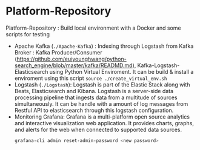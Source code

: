 # Platform-Repository
Platform-Repository : Build local environment with a Docker and some scripts for testing

- Apache Kafka (`./Apache-Kafka`) : Indexing through Logstash from Kafka Broker : Kafka Producer/Consumer (https://github.com/euiyounghwang/python-search_engine/blob/master/kafka/READMD.md), Kafka-Logstash-Elasticsearch using Python Virtual Enviroment. It can be build & install a enviroment using this script `source ./create_virtual_env.sh`
- Logstash (`./Logstash`): Logstash is part of the Elastic Stack along with Beats, Elasticsearch and Kibana. Logstash is a server-side data processing pipeline that ingests data from a multitude of sources simultaneously. It can be handle with a amount of log messages from Restful API to elasticsearch through this logstash configuration.
- Monitoring
    Grafana: Grafana is a multi-platform open source analytics and interactive visualization web application. It provides charts, graphs, and alerts for the web when connected to supported data sources.
    ```bash
    grafana-cli admin reset-admin-password <new password>
    ```